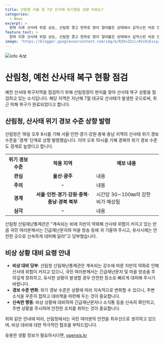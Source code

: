 ```yaml
---
title: 산림청 서울 등 7곳 산사태 위기경보 상향 이유는?
categories:
  - News
excerpt: >
  한파 이후 산사태 위험 상승, 산림청 경고 한파로 땅이 얼어붙은 상태에서 갑작스런 비로 인해 산사태 위험이 상승하고 있음. 산림청은 경상과 중부 지역을 중심으로 산사태 위기 경보 상향 조치를 발표하면서 국민들에게 주의를 당부하고 있음. 땅의 지반이 약해진 상황에서 계속되는 비로 산사태 위험이 커지고 있어, 긴급재난문자와 마을 방송을 주의깊게 청취하고, 안전한 곳으로 신속하게 대피할 것을 당부하고 있다.
feature_text: >
  한파 이후 산사태 위험 상승, 산림청 경고 한파로 땅이 얼어붙은 상태에서 갑작스런 비로 인해 산사태 위험이 상승하고 있음. 산림청은 경상과 중부 지역을 중심으로 산사태 위기 경보 상향 조치를 발표하면서 국민들에게 주의를 당부하고 있음. 땅의 지반이 약해진 상황에서 계속되는 비로 산사태 위험이 커지고 있어, 긴급재난문자와 마을 방송을 주의깊게 청취하고, 안전한 곳으로 신속하게 대피할 것을 당부하고 있다.
image: 'https://blogger.googleusercontent.com/img/b/R29vZ2xl/AVvXsEixyZcFfHzMRdzZMjFBmAUKJYCLCGyLL1o632UiGVXcaFdKo_bkvkuCioo0uUKlGfBVcT3P84aROyZIXSBEx3Aw5nCQ3pTgDom1WDC4m8eifvWiAmWEEVb4x6G_l8C0QH225ldMjyaFvpxGEBGNO37VmDTDMHGhJPq73UglMfDca1-0aw/s1600/blogspot.png'
---
```


<p><img src="https://blogger.googleusercontent.com/img/b/R29vZ2xl/AVvXsEixyZcFfHzMRdzZMjFBmAUKJYCLCGyLL1o632UiGVXcaFdKo_bkvkuCioo0uUKlGfBVcT3P84aROyZIXSBEx3Aw5nCQ3pTgDom1WDC4m8eifvWiAmWEEVb4x6G_l8C0QH225ldMjyaFvpxGEBGNO37VmDTDMHGhJPq73UglMfDca1-0aw/s1600/blogspot.png" alt="info 속보" /></p>

<h1>산림청, 예천 산사태 복구 현황 점검</h1>

<p data-ke-size="size16">예천 산사태 복구지역을 점검하기 위해 산림청장이 현지를 찾아 산사태 복구 상황을 점검하고 있는 소식입니다. 해당 지역은 지난해 7월 대규모 산사태가 발생한 곳으로써, 최근 피해 복구가 완료되었다고 합니다.</p>

<h2 data-ke-size="size26">산림청, 산사태 위기 경보 수준 상향 발령</h2>

<p data-ke-size="size16">산림청은 16일 오후 8시를 기해 서울·인천·경기·강원·충북·충남 지역의 산사태 위기 경보 수준을 '경계' 단계로 상향 발령했습니다. 이어 오후 10시를 기해 경북의 위기 경보 수준도 경계로 높였다고 합니다.</p>

<table>
    <tr>
        <th>위기 경보 수준</th>
        <th>적용 지역</th>
        <th>예보 내용</th>
    </tr>
    <tr>
        <td style="text-align: center; height: 17px;"><b>관심</b></td>
        <td style="text-align: center; height: 17px;"><b>울산·광주</b></td>
        <td>내용</td>
    </tr>
    <tr>
        <td style="text-align: center; height: 17px;"><b>주의</b></td>
        <td style="text-align: center; height: 17px;"><b>-</b></td>
        <td>내용</td>
    </tr>
    <tr>
        <td style="text-align: center; height: 17px;"><b>경계</b></td>
        <td style="text-align: center; height: 17px;"><b>서울·인천·경기·강원·충북·충남·경북 북부</b></td>
        <td>시간당 30∼100㎜의 강한 비가 예상됨</td>
    </tr>
    <tr>
        <td style="text-align: center; height: 17px;"><b>심각</b></td>
        <td style="text-align: center; height: 17px;"><b>-</b></td>
        <td>내용</td>
    </tr>
</table>

<p data-ke-size="size16">산림청 산림재난통제관은 "계속되는 비에 지반이 약화해 산사태 위험이 커지고 있는 만큼 국민 여러분께서는 긴급재난문자와 마을 방송 등에 귀 기울여 주시고, 유사시에는 안전한 곳으로 신속하게 대피해 달라"고 당부했습니다.</p>

<h2 data-ke-size="size26">비상 상황 대비 요령 안내</h2>

<ul>
    <li><b>비상 대비 당부</b>: 산림청 산림재난통제관은 계속되는 강수에 따른 지반의 약화로 인해 산사태 위험이 커지고 있으니, 국민 여러분께서는 긴급재난문자 및 마을 방송을 주의깊게 청취하고, 유사한 상황이 발생할 경우 안전한 장소로 빠르게 대피해 주시기 바랍니다.</li>
    <li><b>경보 수준 변화</b>: 위기 경보 수준은 상황에 따라 지속적으로 변화할 수 있으니, 주변 소식을 꾸준히 접하고 대비책을 마련해 두는 것이 중요합니다.</li>
    <li><b>신속한 행동</b>: 비상 상황에 대비하여 긴급재난문자나 소식통 등을 신속히 확인하고, 주변 상황을 주시하여 안전한 조치를 취하는 것이 중요합니다.</li>
</ul>

<p data-ke-size="size16">위와 같은 안내에 따라, 산림청에서는 국민 여러분의 안전을 최우선으로 생각하고 있으며, 비상 대비에 대한 적극적인 협조를 부탁드립니다.</p>
유용한 생활 정보가 필요하시다면, <a href="https://opensis.kr" rel="dofollow">opensis.kr</a>


